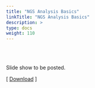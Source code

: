 ```yaml
---
title: "NGS Analysis Basics"
linkTitle: "NGS Analysis Basics"
description: >
type: docs
weight: 110
---
```


<br></br>

Slide show to be posted.

[ [Download](...) ]




